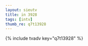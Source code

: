 ```yaml
--- 
layout: sieutv
title: in 3928
tags: [intv]
thumb_re: q7t13928
---
```

{% include tvadv key="q7t13928" %} 
